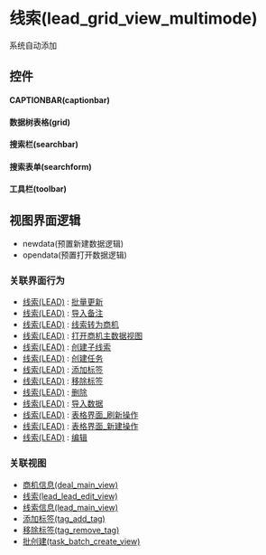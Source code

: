 # 线索(lead_grid_view_multimode)  <!-- {docsify-ignore-all} -->


系统自动添加



## 控件
#### CAPTIONBAR(captionbar)
#### 数据树表格(grid)
#### 搜索栏(searchbar)
#### 搜索表单(searchform)
#### 工具栏(toolbar)

## 视图界面逻辑
  * newdata(预置新建数据逻辑)
  * opendata(预置打开数据逻辑)


### 关联界面行为
  * [线索(LEAD)](module/crm/lead) : [批量更新](module/crm/lead#界面行为)
  * [线索(LEAD)](module/crm/lead) : [导入备注](module/crm/lead#界面行为)
  * [线索(LEAD)](module/crm/lead) : [线索转为商机](module/crm/lead#界面行为)
  * [线索(LEAD)](module/crm/lead) : [打开商机主数据视图](module/crm/lead#界面行为)
  * [线索(LEAD)](module/crm/lead) : [创建子线索](module/crm/lead#界面行为)
  * [线索(LEAD)](module/crm/lead) : [创建任务](module/crm/lead#界面行为)
  * [线索(LEAD)](module/crm/lead) : [添加标签](module/crm/lead#界面行为)
  * [线索(LEAD)](module/crm/lead) : [移除标签](module/crm/lead#界面行为)
  * [线索(LEAD)](module/crm/lead) : [删除](module/crm/lead#界面行为)
  * [线索(LEAD)](module/crm/lead) : [导入数据](module/crm/lead#界面行为)
  * [线索(LEAD)](module/crm/lead) : [表格界面_刷新操作](module/crm/lead#界面行为)
  * [线索(LEAD)](module/crm/lead) : [表格界面_新建操作](module/crm/lead#界面行为)
  * [线索(LEAD)](module/crm/lead) : [编辑](module/crm/lead#界面行为)

### 关联视图
  * [商机信息(deal_main_view)](app/view/deal_main_view)
  * [线索(lead_lead_edit_view)](app/view/lead_lead_edit_view)
  * [线索信息(lead_main_view)](app/view/lead_main_view)
  * [添加标签(tag_add_tag)](app/view/tag_add_tag)
  * [移除标签(tag_remove_tag)](app/view/tag_remove_tag)
  * [批创建(task_batch_create_view)](app/view/task_batch_create_view)

<script>
 const { createApp } = Vue
  createApp({
    data() {
      return {

      }
    }
  }).use(ElementPlus).mount('#app')
</script>